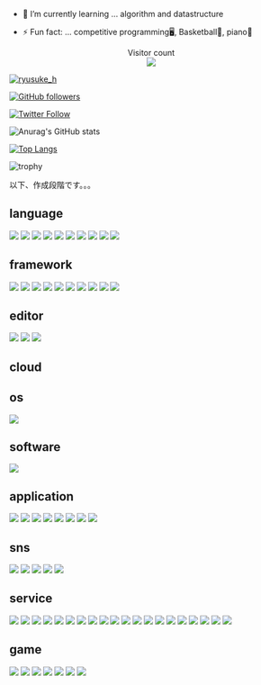 - 🌱 I’m currently learning ... algorithm and datastructure

- ⚡ Fun fact: ... competitive programming🖥,  Basketball🏀,  piano🎹

<p align="center"> 
  Visitor count<br>
  <img src="https://profile-counter.glitch.me/ryusuke920/count.svg" />
</p>

[![ryusuke_h](https://img.shields.io/endpoint?url=https%3A%2F%2Fatcoder-badges.now.sh%2Fapi%2Fatcoder%2Fjson%2Fryusuke_h)](https://atcoder.jp/users/ryusuke_h)

[![GitHub followers](https://img.shields.io/github/followers/ryusuke920.svg?style=social&label=followers&maxAge=2592000)](https://github.com/ryusuke920?tab=followers)

[![Twitter Follow](https://img.shields.io/twitter/follow/ryusuke__h?style=social)](https://twitter.com/ryusuke__h)

![Anurag's GitHub stats](https://github-readme-stats.vercel.app/api?username=ryusuke920&show_icons=true&theme=highcontrast)  

[![Top Langs](https://github-readme-stats.vercel.app/api/top-langs/?username=ryusuke920&theme=dark&layout=compact&langs_count=10)](https://github.com/anuraghazra/github-readme-stats) 

![trophy](https://github-profile-trophy.vercel.app/?username=ryusuke920&row=1&column=8&theme=algolia)

以下、作成段階です。。。

## language
<img src="https://img.shields.io/badge/-Python-FFFF00.svg?logo=Python&style=plastic"> <img src="https://img.shields.io/badge/-Css3-1572B6.svg?logo=css3&style=plastic"> <img src="https://img.shields.io/badge/-Html5-E34F26.svg?logo=html5&style=plastic">
<img src="https://img.shields.io/badge/-Java-FF6600.svg?logo=java&style=plastic"> <img src="https://img.shields.io/badge/-Javascript-3399FF.svg?logo=javascript&style=plastic"> <img src="https://img.shields.io/badge/-Json-000000.svg?logo=json&style=plastic">
<img src="https://img.shields.io/badge/-Kotlin-FF6666.svg?logo=kotlin&style=plastic"> <img src="https://img.shields.io/badge/-Powershell-000000.svg?logo=powershell&style=plastic"> <img src="https://img.shields.io/badge/-R-276DC3.svg?logo=r&style=plastic">
<img src="https://img.shields.io/badge/-Swift-FA7343.svg?logo=swift&style=plastic">

## framework
<img src="https://img.shields.io/badge/-Django-092E20.svg?logo=django&style=plastic"> <img src="https://img.shields.io/badge/-Flask-000000.svg?logo=flask&style=plastic"> <img src="https://img.shields.io/badge/-Git-F05032.svg?logo=git&style=plastic">
<img src="https://img.shields.io/badge/-Jupyter-FFFF99.svg?logo=jupyter&style=plastic"> <img src="https://img.shields.io/badge/-Mysql-4479A1.svg?logo=mysql&style=plastic"> <img src="https://img.shields.io/badge/-Node.js-FFFF66.svg?logo=node.js&style=plastic">
<img src="https://img.shields.io/badge/-Nodemon-FFFF66.svg?logo=nodemon&style=plastic"> <img src="https://img.shields.io/badge/-Npm-CB3837.svg?logo=npm&style=plastic"> <img src="https://img.shields.io/badge/-React-61DAFB.svg?logo=react&style=plastic">
<img src="https://img.shields.io/badge/-Yarn-2C8EBB.svg?logo=yarn&style=plastic">

## editor
<img src="https://img.shields.io/badge/-Atom-66FF33.svg?logo=atom&style=plastic"> <img src="https://img.shields.io/badge/-Markdown-000000.svg?logo=markdown&style=plastic"> <img src="https://img.shields.io/badge/-Xcode-1575F9.svg?logo=xcode&style=plastic">

## cloud

## os
<img src="https://img.shields.io/badge/-Windows-0078D6.svg?logo=windows&style=plastic">

## software
<img src="https://img.shields.io/badge/-Blender-33CCFF.svg?logo=blender&style=plastic">

## application
<img src="https://img.shields.io/badge/-Discord-7289DA.svg?logo=discord&style=plastic"> <img src="https://img.shields.io/badge/-Figma-F24E1E.svg?logo=figma&style=plastic"> <img src="https://img.shields.io/badge/-Microsoftexcel-217346.svg?logo=microsoftexcel&style=plastic">
<img src="https://img.shields.io/badge/-Microsoftpowerpoint-D24726.svg?logo=microsoftpowerpoint&style=plastic"> <img src="https://img.shields.io/badge/-Microsoftword-2B579A.svg?logo=microsoftword&style=plastic"> <img src="https://img.shields.io/badge/-Safari-000000.svg?logo=safari&style=plastic">
<img src="https://img.shields.io/badge/-Slack-000000.svg?logo=slack&style=plastic"> <img src="https://img.shields.io/badge/-Youtube-FF0000.svg?logo=youtube&style=plastic">

## sns
<img src="https://img.shields.io/badge/-Facebook-4172B8.svg?logo=facebook&style=plastic"> <img src="https://img.shields.io/badge/-Instagram-FF33CC.svg?logo=instagram&style=plastic"> <img src="https://img.shields.io/badge/-Line-99FF66.svg?logo=line&style=plastic">
<img src="https://img.shields.io/badge/-Qiita-55C500.svg?logo=qiita&style=plastic">
<img src="https://img.shields.io/badge/-Twitter-1DA1F2.svg?logo=twitter&style=plastic">

## service
<img src="https://img.shields.io/badge/-Amazon-FF9966.svg?logo=amazon&style=plastic"> <img src="https://img.shields.io/badge/-Apple-999999.svg?logo=apple&style=plastic"> <img src="https://img.shields.io/badge/-Android-A4C639.svg?logo=android&style=plastic">
<img src="https://img.shields.io/badge/-Apple%20music-FF33CC.svg?logo=apple-music&style=plastic"> <img src="https://img.shields.io/badge/-Dropbox-0061FF.svg?logo=dropbox&style=plastic"> <img src="https://img.shields.io/badge/-Github-181717.svg?logo=github&style=plastic">
<img src="https://img.shields.io/badge/-Gmail-FFFFFF.svg?logo=gmail&style=plastic"> <img src="https://img.shields.io/badge/-Google-FFFFFF.svg?logo=google&style=plastic"> <img src="https://img.shields.io/badge/-Google%20chrome-FFFF99.svg?logo=google-chrome&style=plastic">
<img src="https://img.shields.io/badge/-Google%20drive-FFFFFF.svg?logo=google-drive&style=plastic">
<img src="https://img.shields.io/badge/-Heroku-430098.svg?logo=heroku&style=plastic"> <img src="https://img.shields.io/badge/-Huawei-FF0000.svg?logo=huawei&style=plastic"> <img src="https://img.shields.io/badge/-Icloud-FFFFFF.svg?logo=icloud&style=plastic">
<img src="https://img.shields.io/badge/-Jira-172B4D.svg?logo=jira&style=plastic"> <img src="https://img.shields.io/badge/-Kaggle-20BEFF.svg?logo=kaggle&style=plastic"> <img src="https://img.shields.io/badge/-Trello-0079BF.svg?logo=trello&style=plastic">
<img src="https://img.shields.io/badge/-Wikipedia-000000.svg?logo=wikipedia&style=plastic"> <img src="https://img.shields.io/badge/-Wolfram-DD1100.svg?logo=wolfram&style=plastic"> <img src="https://img.shields.io/badge/-Wolframmathematica-CCFFFF.svg?logo=wolframmathematica&style=plastic">
<img src="https://img.shields.io/badge/-Yahoo-FF0000.svg?logo=yahoo&style=plastic">


## game
<img src="https://img.shields.io/badge/-Matrix-000000.svg?logo=matrix&style=plastic"> <img src="https://img.shields.io/badge/-Nintendo-99FFFF.svg?logo=nintendo&style=plastic"> <img src="https://img.shields.io/badge/-Nintendogamecube-6A5FBB.svg?logo=nintendogamecube&style=plastic">
<img src="https://img.shields.io/badge/-Nintendoswitch-E60012.svg?logo=nintendoswitch&style=plastic"> <img src="https://img.shields.io/badge/-Playstation-003791.svg?logo=playstation&style=plastic"> <img src="https://img.shields.io/badge/-Pokemon-3333CC.svg?logo=pokemon&style=plastic">
<img src="https://img.shields.io/badge/-Wii-CCFFFF.svg?logo=wii&style=plastic">
